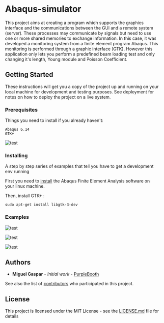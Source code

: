 # Abaqus-simulator

This project aims at creating a program which supports the graphics interface and the communications between the GUI and a remote system (server). These processes may communicate by signals but need to use one or more shared memories to exchange information.
In this case, it was developed a monitoring system from a finite element program Abaqus. This monitoring is performed through a graphic interface (GTK). However
this application only lets you perform a predefined beam loading test and only changing it's length, Young module and Poisson Coefficient.


## Getting Started

These instructions will get you a copy of the project up and running on your local machine for development and testing purposes. See deployment for notes on how to deploy the project on a live system.

### Prerequisites

Things you need to install if you already haven't:

```
Abaqus 6.14
GTK+
```

![test](https://i.imgur.com/z5aP8wA.png)

### Installing

A step by step series of examples that tell you have to get a development env running

First you need to [install](https://github.com/Solid-Mechanics/Install-ABAQUS-on-Ubuntu) the Abaqus Finite Element Analysis software on your linux machine.

Then, install GTK+ :

```
sudo apt-get install libgtk-3-dev
```

### Examples

![test](https://i.imgur.com/z5aP8wA.png)

![test](https://i.imgur.com/EhgbFBk.png)

![test](https://i.imgur.com/v08BXHi.png)



## Authors

* **Miguel Gaspar** - *Initial work* - [PurpleBooth](https://github.com/miguelggaspar)

See also the list of [contributors](https://github.com/miguelggaspar/Abaqus-simulator/graphs/contributors) who participated in this project.

## License

This project is licensed under the MIT License - see the [LICENSE.md](LICENSE.md) file for details
